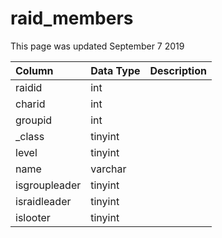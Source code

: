 # raid\_members

This page was updated September 7 2019

| Column | Data Type | Description |
| :--- | :--- | :--- |
| raidid | int |  |
| charid | int |  |
| groupid | int |  |
| \_class | tinyint |  |
| level | tinyint |  |
| name | varchar |  |
| isgroupleader | tinyint |  |
| israidleader | tinyint |  |
| islooter | tinyint |  |

